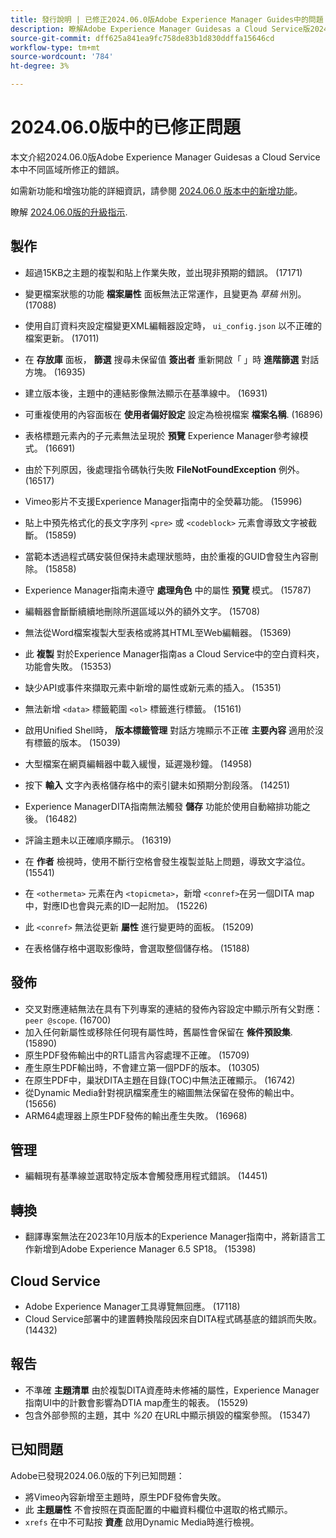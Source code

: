 ```yaml
---
title: 發行說明 | 已修正2024.06.0版Adobe Experience Manager Guides中的問題
description: 瞭解Adobe Experience Manager Guidesas a Cloud Service版2024.06.0中的錯誤修正。
source-git-commit: dff625a841ea9fc758de83b1d830ddffa15646cd
workflow-type: tm+mt
source-wordcount: '784'
ht-degree: 3%

---
```



# 2024.06.0版中的已修正問題

本文介紹2024.06.0版Adobe Experience Manager Guidesas a Cloud Service本中不同區域所修正的錯誤。

如需新功能和增強功能的詳細資訊，請參閱 [2024.06.0 版本中的新增功能](whats-new-2024-06-0.md)。

瞭解 [2024.06.0版的升級指示](upgrade-instructions-2024-06-0.md).

## 製作

- 超過15KB之主題的複製和貼上作業失敗，並出現非預期的錯誤。 (17171)
- 變更檔案狀態的功能  **檔案屬性** 面板無法正常運作，且變更為 *草稿* 州別。 (17088)
- 使用自訂資料夾設定檔變更XML編輯器設定時， `ui_config.json` 以不正確的檔案更新。 (17011)
- 在 **存放庫** 面板， **篩選** 搜尋未保留值 **簽出者** 重新開啟「 」時 **進階篩選** 對話方塊。 (16935)
- 建立版本後，主題中的連結影像無法顯示在基準線中。 (16931)
- 可重複使用的內容面板在 **使用者偏好設定** 設定為檢視檔案 **檔案名稱**. (16896)
- 表格標題元素內的子元素無法呈現於 **預覽** Experience Manager參考線模式。 (16691)
- 由於下列原因，後處理指令碼執行失敗 **FileNotFoundException** 例外。 (16517)
- Vimeo影片不支援Experience Manager指南中的全熒幕功能。 (15996)
- 貼上中預先格式化的長文字序列 `<pre>` 或 `<codeblock>` 元素會導致文字被截斷。 (15859)
- 當範本透過程式碼安裝但保持未處理狀態時，由於重複的GUID會發生內容刪除。 (15858)
- Experience Manager指南未遵守 **處理角色** 中的屬性 **預覽** 模式。 (15787)
- 編輯器會斷斷續續地刪除所選區域以外的額外文字。  (15708)
- 無法從Word檔案複製大型表格或將其HTML至Web編輯器。 (15369)
- 此 **複製** 對於Experience Manager指南as a Cloud Service中的空白資料夾，功能會失敗。 (15353)
- 缺少API或事件來擷取元素中新增的屬性或新元素的插入。 (15351)
- 無法新增 `<data>` 標籤範圍 `<ol>` 標籤進行標籤。 (15161)
- 啟用Unified Shell時， **版本標籤管理** 對話方塊顯示不正確 **主要內容** 適用於沒有標籤的版本。 (15039)
- 大型檔案在網頁編輯器中載入緩慢，延遲幾秒鐘。 (14958)
- 按下 **輸入** 文字內表格儲存格中的索引鍵未如預期分割段落。 (14251)
- Experience ManagerDITA指南無法觸發 **儲存** 功能於使用自動縮排功能之後。 (16482)
- 評論主題未以正確順序顯示。 (16319)
- 在 **作者** 檢視時，使用不斷行空格會發生複製並貼上問題，導致文字溢位。 (15541)

- 在 `<othermeta>` 元素在內 `<topicmeta>`，新增 `<conref>`在另一個DITA map中，對應ID也會與元素的ID一起附加。 (15226)
- 此 `<conref>` 無法從更新 **屬性** 進行變更時的面板。 (15209)
- 在表格儲存格中選取影像時，會選取整個儲存格。 (15188)

## 發佈


- 交叉對應連結無法在具有下列專案的連結的發佈內容設定中顯示所有父對應： `peer @scope`. (16700)
- 加入任何新屬性或移除任何現有屬性時，舊屬性會保留在 **條件預設集**. (15890)
- 原生PDF發佈輸出中的RTL語言內容處理不正確。 (15709)
- 產生原生PDF輸出時，不會建立第一個PDF的版本。 (10305)
- 在原生PDF中，巢狀DITA主題在目錄(TOC)中無法正確顯示。 (16742)
- 從Dynamic Media針對視訊檔案產生的縮圖無法保留在發佈的輸出中。 (15656)
- ARM64處理器上原生PDF發佈的輸出產生失敗。 (16968)

## 管理

- 編輯現有基準線並選取特定版本會觸發應用程式錯誤。 (14451)

## 轉換

- 翻譯專案無法在2023年10月版本的Experience Manager指南中，將新語言工作新增到Adobe Experience Manager 6.5 SP18。 (15398)

## Cloud Service

- Adobe Experience Manager工具導覽無回應。 (17118)
- Cloud Service部署中的建置轉換階段因來自DITA程式碼基底的錯誤而失敗。 (14432)

## 報告

- 不準確 **主題清單** 由於複製DITA資產時未修補的屬性，Experience Manager指南UI中的計數會影響為DTIA map產生的報表。 (15529)
- 包含外部參照的主題，其中 *%20* 在URL中顯示損毀的檔案參照。 (15347)


## 已知問題

Adobe已發現2024.06.0版的下列已知問題：

- 將Vimeo內容新增至主題時，原生PDF發佈會失敗。
- 此 **主題屬性** 不會按照在頁面配置的中繼資料欄位中選取的格式顯示。
- `xrefs` 在中不可點按 **資產** 啟用Dynamic Media時進行檢視。
